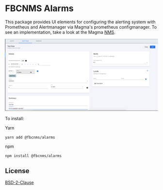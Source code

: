 # FBCNMS Alarms

This package provides UI elements for configuring the alerting system with Prometheus and Alertmanager via Magma's prometheus configmanager. To see an implementation, take a look at the Magma [NMS](https://github.com/facebookincubator/magma/tree/master/symphony/app/fbcnms-projects/magmalte).

![Screenshot](https://raw.githubusercontent.com/facebookincubator/magma/master/symphony/app/fbcnms-packages/fbcnms-alarms/create_alert_screenshot.png)

To install:

Yarn
```
yarn add @fbcnms/alarms
```

npm
```
npm install @fbcnms/alarms
```

## License
[BSD-2-Clause](https://opensource.org/licenses/BSD-2-Clause)
